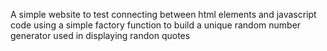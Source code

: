 A simple website to test connecting between html elements and javascript code using a simple factory function to build a unique random number generator used in displaying randon quotes
